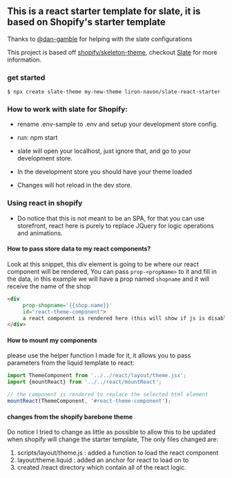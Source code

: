 ## This is a react starter template for slate, it is based on Shopify's starter template

Thanks to [@dan-gamble](https://github.com/dan-gamble) for helping with the slate configurations

This project is based off [shopify/skeleton-theme](https://github.com/shopify/skeleton-theme), checkout [Slate](https://github.com/Shopify/slate) for more information.

### get started
```
$ npx create slate-theme my-new-theme liron-navon/slate-react-starter
```


### How to work with slate for Shopify:

- rename .env-sample to .env and setup your development store config.

- run: npm start 
- slate will open your localhost, just ignore that, and go to your development store. 
- In the development store you should have your theme loaded
- Changes will hot reload in the dev store.

### Using react in shopify

- Do notice that this is not meant to be an SPA, for that you can use storefront, react here is purely to replace JQuery for logic operations and animations. 

#### How to pass store data to my react components?

Look at this snippet, this div element is going to be where our react component will be rendered,
You can pass `prop-<propName>` to it and fill in the data, in this example we will have a prop named `shopname` and it will receive the name of the shop

```html
<div 
     prop-shopname='{{shop.name}}' 
     id="react-theme-component"> 
     a react component is rendered here (this will show if js is disabled)
</div>
```

#### How to mount my components

please use the helper function I made for it, it allows you to pass parameters from the liquid template to react:

```js
import ThemeComponent from '../../react/layout/theme.jsx';
import {mountReact} from '../../react/mountReact';

// the component is rendered to replace the selected html element
mountReact(ThemeComponent, '#react-theme-component');
```

#### changes from the shopify barebone theme

Do notice I tried to change as little as possible to allow this to be updated when shopify will change the starter template,
The only files changed are:
1. scripts/layout/theme.js : added a function to load the react component
2. layout/theme.liquid : added an anchor for react to load on to
4. created /react directory which contain all of the react logic.
